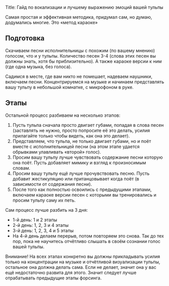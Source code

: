 Title: Гайд по вокализации и лучшему выражению эмоций вашей тульпы

Самая простая и эффективная методика, придумал сам, но думаю, додумались многие. Это «метод караоке»

## Подготовка

Скачиваем песни исполнительницы с похожим (по вашему мнению) голосом, что и у тульпы. Количество песен 3-4 (слова этих песен вы должны знать, хотя бы приблизительно). А также караоке версии к ним (где одна музыка, без голоса).

Садимся в месте, где вам никто не помешает, надеваем наушники, включаем песни. Концентрируемся на музыке и начинаем представлять вашу тульпу в небольшой комнатке, с микрофоном в руке.

## Этапы

Остальной процесс разбиваем на несколько этапов:

1.  Пусть тульпа сначала просто двигает губами, попадая в слова песен (заставлять не нужно, просто попросите её это делать, усилия прилагайте только чтобы видеть, как она это делает).
2.  Представляем, что тульпа, не только двигает губами, но и поёт вместе с исполнительницей песни (на этом этапе удается обрывками улавливать «второй» голос).
3.  Просим вашу тульпу лучше чувствовать содержание песни которую она поёт. Пусть добавляет мимику и взгляд к произносимым словам.
4.  Просим вашу тульпу ещё лучше прочувствовать песню. Пусть добавит жестикуляцию или пританцовывает когда поёт (в зависимости от содержания песни).
5.  После того как полностью освоились с предыдущими этапами, включаем караоке версии песен с которыми вы тренировались и просим тульпу саму их петь.

Сам процесс лучше разбить на 3 дня:

*   1-й день: 1 и 2 этапы
*   2-й день: 1, 2, 3 и 4 этапы
*   3-й день: 1, 2, 3, 4 и 5 этапы
*   На 4-й день делаем перерыв, потом повторяем это снова. Так до тех пор, пока не научитесь отчётливо слышать в своём сознании голос вашей тульпы.

Внимание! На всех этапах конкретно вы должны прикладывать усилия только на концентрации на музыке и отчётливой визуализации тульпы, остальное она должна делать сама. Если не делает, значит она у вас ещё недостаточно развита для этого. Значит следует лучше отрабатывать предыдущие этапы форсинга.